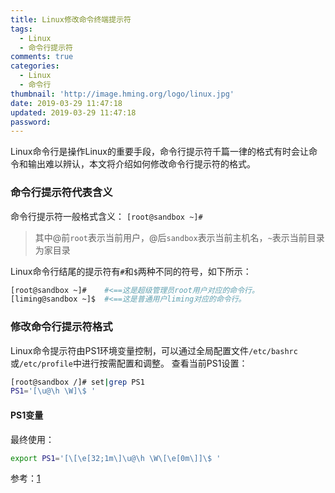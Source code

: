 ```yaml
---
title: Linux修改命令终端提示符
tags:
  - Linux
  - 命令行提示符
comments: true
categories:
  - Linux
  - 命令行
thumbnail: 'http://image.hming.org/logo/linux.jpg'
date: 2019-03-29 11:47:18
updated: 2019-03-29 11:47:18
password:
---
```

Linux命令行是操作Linux的重要手段，命令行提示符千篇一律的格式有时会让命令和输出难以辨认，本文将介绍如何修改命令行提示符的格式。
<!-- more -->
### 命令行提示符代表含义
命令行提示符一般格式含义：
`[root@sandbox ~]#`
> 其中@前`root`表示当前用户，@后`sandbox`表示当前主机名，`~`表示当前目录为家目录

Linux命令行结尾的提示符有`#`和`$`两种不同的符号，如下所示：
```bash
[root@sandbox ~]#    #<==这是超级管理员root用户对应的命令行。
[liming@sandbox ~]$  #<==这是普通用户liming对应的命令行。
```

### 修改命令行提示符格式
Linux命令提示符由PS1环境变量控制，可以通过全局配置文件`/etc/bashrc`或`/etc/profile`中进行按需配置和调整。
查看当前PS1设置：
```bash
[root@sandbox /]# set|grep PS1
PS1='[\u@\h \W]\$ '
```
#### PS1变量
最终使用：
```bash
export PS1='[\[\e[32;1m\]\u@\h \W\[\e[0m\]]\$ '
```
参考：[1](https://blog.51cto.com/oldboy/1926142)